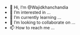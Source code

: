 - 👋 Hi, I’m @Wajidkhanchandia
- 👀 I’m interested in ...
- 🌱 I’m currently learning ...
- 💞️ I’m looking to collaborate on ...
- 📫 How to reach me ...

<!---
Wajidkhanchandia/Wajidkhanchandia is a ✨ special ✨ repository because its `README.md` (this file) appears on your GitHub profile.
You can click the Preview link to take a look at your changes.
--->
